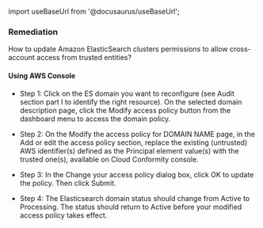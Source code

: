 import useBaseUrl from '@docusaurus/useBaseUrl';

### Remediation
How to update Amazon ElasticSearch clusters permissions to allow cross-account access from trusted entities?

#### Using AWS Console

- Step 1: Click on the ES domain you want to reconfigure (see Audit section part I to identify the right resource). On the selected domain description page, click the Modify access policy button from the dashboard menu to access the domain policy.

- Step 2: On the Modify the access policy for DOMAIN NAME page, in the Add or edit the access policy section, replace the existing (untrusted) AWS identifier(s) defined as the Principal element value(s) with the trusted one(s), available on Cloud Conformity console.

- Step 3: In the Change your access policy dialog box, click OK to update the policy. Then click Submit.

- Step 4: The Elasticsearch domain status should change from Active to Processing. The status should return to Active before your modified access policy takes effect.